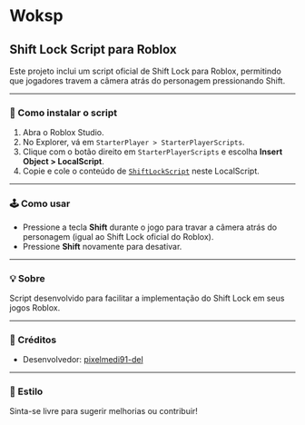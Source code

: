 # Woksp

## Shift Lock Script para Roblox

Este projeto inclui um script oficial de Shift Lock para Roblox, permitindo que jogadores travem a câmera atrás do personagem pressionando Shift.

---

### 📂 Como instalar o script

1. Abra o Roblox Studio.
2. No Explorer, vá em `StarterPlayer > StarterPlayerScripts`.
3. Clique com o botão direito em `StarterPlayerScripts` e escolha **Insert Object > LocalScript**.
4. Copie e cole o conteúdo de [`ShiftLockScript`](https://github.com/pixelmedi91-del/Woksp/blob/main/Script) neste LocalScript.

---

### 🕹️ Como usar

- Pressione a tecla **Shift** durante o jogo para travar a câmera atrás do personagem (igual ao Shift Lock oficial do Roblox).
- Pressione **Shift** novamente para desativar.

---

### 💡 Sobre

Script desenvolvido para facilitar a implementação do Shift Lock em seus jogos Roblox.

---

### 👤 Créditos

- Desenvolvedor: [pixelmedi91-del](https://github.com/pixelmedi91-del)

---

### 🎨 Estilo

Sinta-se livre para sugerir melhorias ou contribuir!
